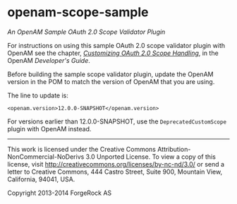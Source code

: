 # openam-scope-sample

*An OpenAM Sample OAuth 2.0 Scope Validator Plugin*

For instructions on using this sample OAuth 2.0 scope validator plugin
with OpenAM see the chapter,
*[Customizing OAuth 2.0 Scope Handling](http://openam.forgerock.org/openam-documentation/openam-doc-source/doc/dev-guide/index/chap-oauth2-scopes.html)*,
in the OpenAM *Developer's Guide*.

Before building the sample scope validator plugin,
update the OpenAM version in the POM
to match the version of OpenAM that you are using.

The line to update is:

    <openam.version>12.0.0-SNAPSHOT</openam.version>

For versions earlier than 12.0.0-SNAPSHOT,
use the `DeprecatedCustomScope` plugin with OpenAM instead.

* * *

This work is licensed under the Creative Commons
Attribution-NonCommercial-NoDerivs 3.0 Unported License.
To view a copy of this license, visit
<http://creativecommons.org/licenses/by-nc-nd/3.0/>
or send a letter to Creative Commons, 444 Castro Street,
Suite 900, Mountain View, California, 94041, USA.

Copyright 2013-2014 ForgeRock AS
